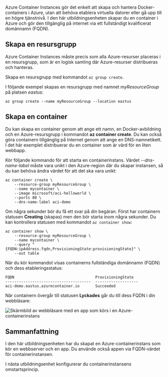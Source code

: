Azure Container Instances gör det enkelt att skapa och hantera Docker-containers i Azure, utan att behöva etablera virtuella datorer eller gå upp till en högre tjänstnivå. I den här utbildningsenheten skapar du en container i Azure och gör den tillgänglig på internet via ett fullständigt kvalificerat domännamn (FQDN).

## <a name="create-a-resource-group"></a>Skapa en resursgrupp

Azure Container Instances måste precis som alla Azure-resurser placeras i en resursgrupp, som är en logisk samling där Azure-resurser distribueras och hanteras.

Skapa en resursgrupp med kommandot `az group create`.

I följande exempel skapas en resursgrupp med namnet *myResourceGroup* på platsen *eastus*:

```azurecli
az group create --name myResourceGroup --location eastus
```

## <a name="create-a-container"></a>Skapa en container

Du kan skapa en container genom att ange ett namn, en Docker-avbildning och en Azure-resursgrupp i kommandot **az container create**. Du kan också göra containern tillgänglig på Internet genom att ange en DNS-namnetikett. I det här exemplet distribuerar du en container som är värd för en liten webbapp.

Kör följande kommando för att starta en containerinstans. Värdet *--dns-name-label* måste vara unikt i den Azure-region där du skapar instansen, så du kan behöva ändra värdet för att det ska vara unikt:

```azurecli
az container create \
    --resource-group myResourceGroup \
    --name mycontainer \
    --image microsoft/aci-helloworld \
    --ports 80 \
    --dns-name-label aci-demo
```

Om några sekunder bör du få ett svar på din begäran. Först har containern statusen **Creating** (skapas) men den bör starta inom några sekunder. Du kan kontrollera statusen med kommandot `az container show`:

```azurecli
az container show \
    --resource-group myResourceGroup \
    --name mycontainer \
    --query "{FQDN:ipAddress.fqdn,ProvisioningState:provisioningState}" \
    --out table
```

När du kör kommandot visas containerns fullständiga domännamn (FQDN) och dess etableringsstatus:

```output
FQDN                                    ProvisioningState
--------------------------------------  -------------------
aci-demo.eastus.azurecontainer.io       Succeeded
```

När containern övergår till statusen **Lyckades** går du till dess FQDN i din webbläsare:

![Skärmbild av webbläsare med en app som körs i en Azure-containerinstans](../media-draft/aci-app-browser.png)

## <a name="summary"></a>Sammanfattning

I den här utbildningsenheten har du skapat en Azure-containerinstans som kör en webbserver och en app. Du använde också appen via FQDN-värdet för containerinstansen.

I nästa utbildningsenhet konfigurerar du containerinstansens omstartsprincip.
